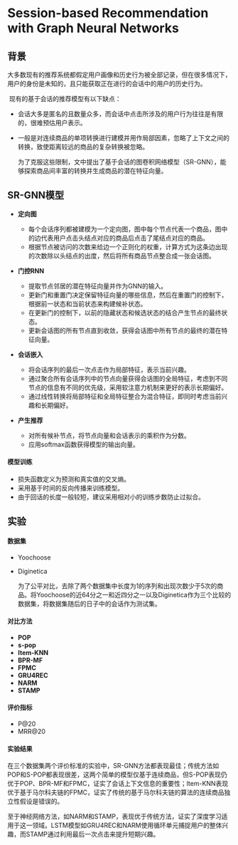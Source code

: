 # Session-based Recommendation with Graph Neural Networks



## 背景

​	大多数现有的推荐系统都假定用户画像和历史行为被全部记录，但在很多情况下，用户的身份是未知的，且只能获取正在进行的会话中的用户的历史行为。

​	现有的基于会话的推荐模型有以下缺点：

* 会话大多是匿名的且数量众多，而会话中点击所涉及的用户行为往往是有限的，很难预估用户表示。

* 一般是对连续商品的单项转换进行建模并用作局部因素，忽略了上下文之间的转换，致使距离较远的商品的复杂转换被忽略。

  为了克服这些限制，文中提出了基于会话的图卷积网络模型（SR-GNN），能够探索商品间丰富的转换并生成商品的潜在特征向量。
  
  

## SR-GNN模型

* **定向图**
  * 每个会话序列都被建模为一个定向图，图中每个节点代表一个商品，图中的边代表用户点击头结点对应的商品后点击了尾结点对应的商品。
  * 根据节点被访问的次数来给边一个正则化的权重，计算方式为这条边出现的次数除以头结点的出度，然后将所有商品节点整合成一张会话图。

* **门控RNN**
  * 提取节点邻居的潜在特征向量并作为GNN的输入。
  * 更新门和重置门决定保留特征向量的哪些信息，然后在重置门的控制下，根据前一状态和当前状态来构建候补状态。
  * 在更新门的控制下，以前的隐藏状态和候选状态的结合产生节点的最终状态。
  * 更新会话图的所有节点直到收敛，获得会话图中所有节点的最终的潜在特征向量。
* **会话嵌入**
  * 将会话序列的最后一次点击作为局部特征，表示当前兴趣。
  * 通过聚合所有会话序列中的节点向量获得会话图的全局特征，考虑到不同节点的信息有不同的优先级，采用软注意力机制来更好的表示长期偏好。
  * 通过线性转换将局部特征和全局特征整合为混合特征，即同时考虑当前兴趣和长期偏好。
* **产生推荐**
  * 对所有候补节点，将节点向量和会话表示的乘积作为分数。
  * 应用softmax函数获得模型的输出向量。

#### 模型训练

* 损失函数定义为预测和真实值的交叉熵。
* 采用基于时间的反向传播来训练模型。
* 由于回话的长度一般较短，建议采用相对小的训练步数防止过拟合。



## 实验

#### 数据集

* Yoochoose

* Diginetica

  为了公平对比，去除了两个数据集中长度为1的序列和出现次数少于5次的商品。将Yoochoose的近64分之一和近四分之一以及Diginetica作为三个比较的数据集，将数据集随后的日子中的会话作为测试集。

#### 对比方法

* **POP**
* **s-pop**
* **Item-KNN**
* **BPR-MF**
* **FPMC**
* **GRU4REC**
* **NARM**
* **STAMP**

#### 评价指标

* P@20
* MRR@20

#### 实验结果

​	在三个数据集两个评价标准的实验中，SR-GNN方法都表现最佳；传统方法如POP和S-POP都表现很差，这两个简单的模型仅基于连续商品，但S-POP表现仍优于POP、BPR-MF和FPMC，证实了会话上下文信息的重要性；Item-KNN表现优于基于马尔科夫链的FPMC，证实了传统的基于马尔科夫链的算法的连续商品独立性假设是错误的。

​	至于神经网络方法，如NARM和STAMP，表现优于传统方法，证实了深度学习适用于这一领域。LSTM模型如GRU4REC和NARM使用循环单元捕捉用户的整体兴趣，而STAMP通过利用最后一次点击来提升短期兴趣。



